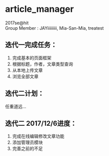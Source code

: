 # article_manager
2017se@hit  
Group Member : JAYiiiiiiiii, Mia-San-Mia, treatest  

## 迭代一完成任务：
1. 完成基本的页面框架
2. 根据标题，作者，文章类型查询  
1. 从本地上传文章
1. 浏览全部文章

## 迭代二计划：
任重道远...  

## 迭代二 2017/12/6进度：
1. 完成在线编辑修改文章功能
1. 添加管理员模块
1. 完善之前的不足
